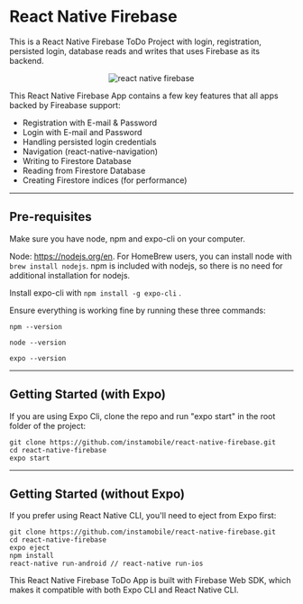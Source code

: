 # React Native Firebase

This is a React Native Firebase ToDo Project with login, registration, persisted login, database reads and writes that uses Firebase as its backend.

<center><img src="https://www.instamobile.io/wp-content/uploads/2020/05/react-native-firebase.png" alt="react native firebase"/></center>

This React Native Firebase App contains a few key features that all apps backed by Fireabase support:

* Registration with E-mail & Password
* Login with E-mail and Password
* Handling persisted login credentials
* Navigation (react-native-navigation)
* Writing to Firestore Database
* Reading from Firestore Database
* Creating Firestore indices (for performance)

---

## Pre-requisites

Make sure you have node, npm and expo-cli on your computer.

Node: https://nodejs.org/en. For HomeBrew users, you can install node with `brew install nodejs`. npm is included with nodejs, so there is no need for additional installation for nodejs.

Install expo-cli with `npm install -g expo-cli` .

Ensure everything is working fine by running these three commands:

`npm --version`

`node --version`

`expo --version`

---

## Getting Started (with Expo)

If you are using Expo Cli, clone the repo and run "expo start" in the root folder of the project:

```
git clone https://github.com/instamobile/react-native-firebase.git
cd react-native-firebase
expo start
```

---

## Getting Started (without Expo)

If you prefer using React Native CLI, you'll need to eject from Expo first:

```
git clone https://github.com/instamobile/react-native-firebase.git
cd react-native-firebase
expo eject
npm install
react-native run-android // react-native run-ios
```

This React Native Firebase ToDo App is built with Firebase Web SDK, which makes it compatible with both Expo CLI and React Native CLI.
